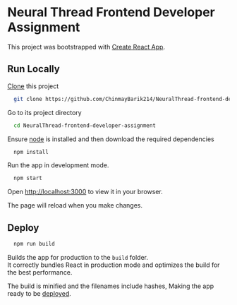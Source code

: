 # Neural Thread Frontend Developer Assignment

This project was bootstrapped with [Create React App](https://github.com/facebook/create-react-app).

## Run Locally

[Clone](https://docs.github.com/en/repositories/creating-and-managing-repositories/cloning-a-repository) this project

```bash
  git clone https://github.com/ChinmayBarik214/NeuralThread-frontend-developer-assignment
```

Go to its project directory

```bash
  cd NeuralThread-frontend-developer-assignment
```

Ensure [node](https://nodejs.org/en/download/) is installed and then download the required dependencies

```bash
  npm install
```

Run the app in development mode.
```bash
  npm start
```
Open [http://localhost:3000](http://localhost:3000) to view it in your browser.

The page will reload when you make changes.
## Deploy
```bash
  npm run build
```
Builds the app for production to the `build` folder.\
It correctly bundles React in production mode and optimizes the build for the best performance.

The build is minified and the filenames include hashes,
Making the app ready to be [deployed](https://facebook.github.io/create-react-app/docs/deployment).
